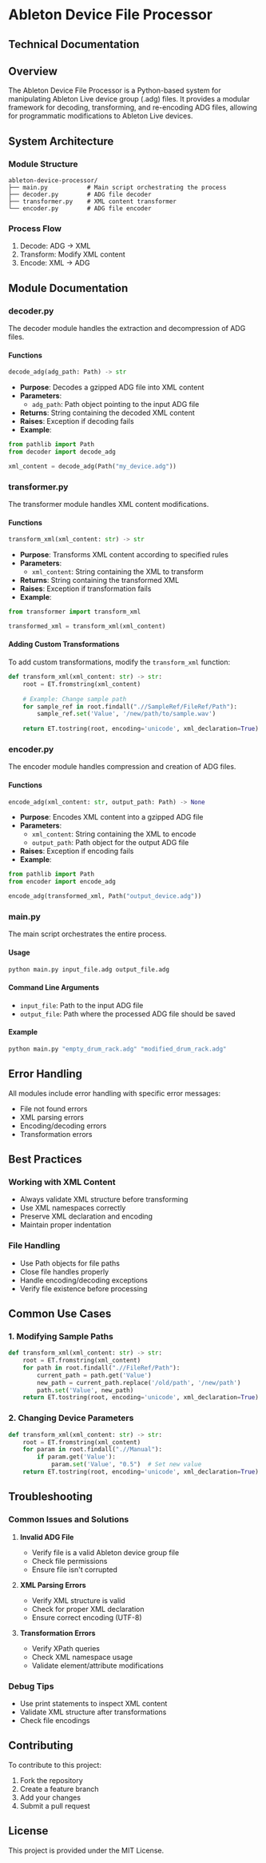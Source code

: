 # Ableton Device File Processor
## Technical Documentation

## Overview
The Ableton Device File Processor is a Python-based system for manipulating Ableton Live device group (.adg) files. It provides a modular framework for decoding, transforming, and re-encoding ADG files, allowing for programmatic modifications to Ableton Live devices.

## System Architecture

### Module Structure
```
ableton-device-processor/
├── main.py           # Main script orchestrating the process
├── decoder.py        # ADG file decoder
├── transformer.py    # XML content transformer
└── encoder.py        # ADG file encoder
```

### Process Flow
1. Decode: ADG → XML
2. Transform: Modify XML content
3. Encode: XML → ADG

## Module Documentation

### decoder.py
The decoder module handles the extraction and decompression of ADG files.

#### Functions
```python
decode_adg(adg_path: Path) -> str
```
- **Purpose**: Decodes a gzipped ADG file into XML content
- **Parameters**:
  - `adg_path`: Path object pointing to the input ADG file
- **Returns**: String containing the decoded XML content
- **Raises**: Exception if decoding fails
- **Example**:
```python
from pathlib import Path
from decoder import decode_adg

xml_content = decode_adg(Path("my_device.adg"))
```

### transformer.py
The transformer module handles XML content modifications.

#### Functions
```python
transform_xml(xml_content: str) -> str
```
- **Purpose**: Transforms XML content according to specified rules
- **Parameters**:
  - `xml_content`: String containing the XML to transform
- **Returns**: String containing the transformed XML
- **Raises**: Exception if transformation fails
- **Example**:
```python
from transformer import transform_xml

transformed_xml = transform_xml(xml_content)
```

#### Adding Custom Transformations
To add custom transformations, modify the `transform_xml` function:

```python
def transform_xml(xml_content: str) -> str:
    root = ET.fromstring(xml_content)
    
    # Example: Change sample path
    for sample_ref in root.findall(".//SampleRef/FileRef/Path"):
        sample_ref.set('Value', '/new/path/to/sample.wav')
    
    return ET.tostring(root, encoding='unicode', xml_declaration=True)
```

### encoder.py
The encoder module handles compression and creation of ADG files.

#### Functions
```python
encode_adg(xml_content: str, output_path: Path) -> None
```
- **Purpose**: Encodes XML content into a gzipped ADG file
- **Parameters**:
  - `xml_content`: String containing the XML to encode
  - `output_path`: Path object for the output ADG file
- **Raises**: Exception if encoding fails
- **Example**:
```python
from pathlib import Path
from encoder import encode_adg

encode_adg(transformed_xml, Path("output_device.adg"))
```

### main.py
The main script orchestrates the entire process.

#### Usage
```bash
python main.py input_file.adg output_file.adg
```

#### Command Line Arguments
- `input_file`: Path to the input ADG file
- `output_file`: Path where the processed ADG file should be saved

#### Example
```bash
python main.py "empty_drum_rack.adg" "modified_drum_rack.adg"
```

## Error Handling
All modules include error handling with specific error messages:
- File not found errors
- XML parsing errors
- Encoding/decoding errors
- Transformation errors

## Best Practices

### Working with XML Content
- Always validate XML structure before transforming
- Use XML namespaces correctly
- Preserve XML declaration and encoding
- Maintain proper indentation

### File Handling
- Use Path objects for file paths
- Close file handles properly
- Handle encoding/decoding exceptions
- Verify file existence before processing

## Common Use Cases

### 1. Modifying Sample Paths
```python
def transform_xml(xml_content: str) -> str:
    root = ET.fromstring(xml_content)
    for path in root.findall(".//FileRef/Path"):
        current_path = path.get('Value')
        new_path = current_path.replace('/old/path', '/new/path')
        path.set('Value', new_path)
    return ET.tostring(root, encoding='unicode', xml_declaration=True)
```

### 2. Changing Device Parameters
```python
def transform_xml(xml_content: str) -> str:
    root = ET.fromstring(xml_content)
    for param in root.findall(".//Manual"):
        if param.get('Value'):
            param.set('Value', "0.5")  # Set new value
    return ET.tostring(root, encoding='unicode', xml_declaration=True)
```

## Troubleshooting

### Common Issues and Solutions

1. **Invalid ADG File**
   - Verify file is a valid Ableton device group file
   - Check file permissions
   - Ensure file isn't corrupted

2. **XML Parsing Errors**
   - Verify XML structure is valid
   - Check for proper XML declaration
   - Ensure correct encoding (UTF-8)

3. **Transformation Errors**
   - Verify XPath queries
   - Check XML namespace usage
   - Validate element/attribute modifications

### Debug Tips
- Use print statements to inspect XML content
- Validate XML structure after transformations
- Check file encodings

## Contributing
To contribute to this project:
1. Fork the repository
2. Create a feature branch
3. Add your changes
4. Submit a pull request

## License
This project is provided under the MIT License.